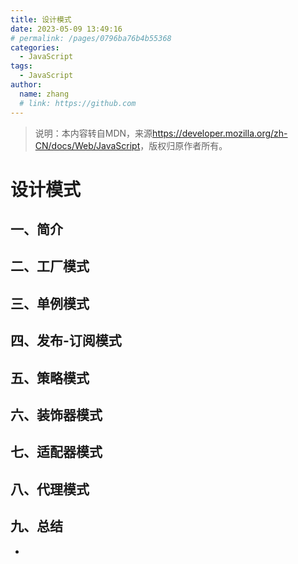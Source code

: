 ```yaml
---
title: 设计模式
date: 2023-05-09 13:49:16
# permalink: /pages/0796ba76b4b55368
categories:
  - JavaScript
tags:
  - JavaScript
author:
  name: zhang
  # link: https://github.com
---
```


> 说明：本内容转自MDN，来源<https://developer.mozilla.org/zh-CN/docs/Web/JavaScript>，版权归原作者所有。

# 设计模式

## 一、简介


## 二、工厂模式
 

## 三、单例模式


## 四、发布-订阅模式



## 五、策略模式



## 六、装饰器模式



## 七、适配器模式



## 八、代理模式




## 九、总结

* 

